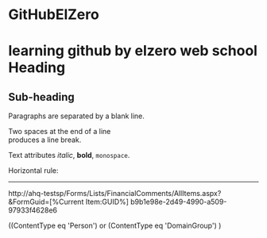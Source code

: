 # GitHubElZero
learning github by elzero web school
Heading
=======

Sub-heading
-----------

Paragraphs are separated
by a blank line.

Two spaces at the end of a line  
produces a line break.

Text attributes _italic_, 
**bold**, `monospace`.

Horizontal rule:

---
http://ahq-testsp/Forms/Lists/FinancialComments/AllItems.aspx?&FormGuid=[%Current Item:GUID%]
b9b1e98e-2d49-4990-a509-97933f4628e6

((ContentType eq 'Person') or (ContentType eq 'DomainGroup') )